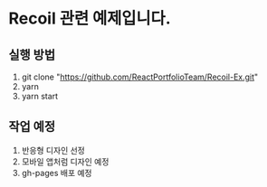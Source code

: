 # Recoil 관련 예제입니다.

## 실행 방법
1. git clone "https://github.com/ReactPortfolioTeam/Recoil-Ex.git"
2. yarn 
3. yarn start

## 작업 예정 
1. 반응형 디자인 선정
2. 모바일 앱처럼 디자인 예정 
3. gh-pages 배포 예정

